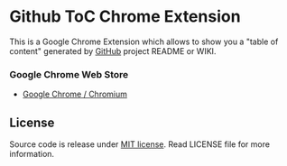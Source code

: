 Github ToC Chrome Extension
========================

This is a Google Chrome Extension which allows to show you a "table of content" generated by [GitHub](https://github.com) project README or WIKI.

### Google Chrome Web Store

* [Google Chrome / Chromium](https://chrome.google.com/webstore/detail/github-toc/)

## License

Source code is release under [MIT license](http://mit-license.org/).
Read LICENSE file for more information.
